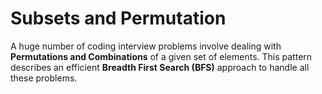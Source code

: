 # Subsets and Permutation

A huge number of coding interview problems involve dealing with **Permutations and Combinations** of a given set of elements. This pattern describes an efficient **Breadth First Search (BFS)** approach to handle all these problems.



























